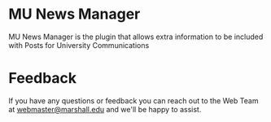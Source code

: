 MU News Manager
===

MU News Manager is the plugin that allows extra information to be included with Posts for University Communications

# Feedback
If you have any questions or feedback you can reach out to the Web Team at webmaster@marshall.edu and we'll be happy to assist.
